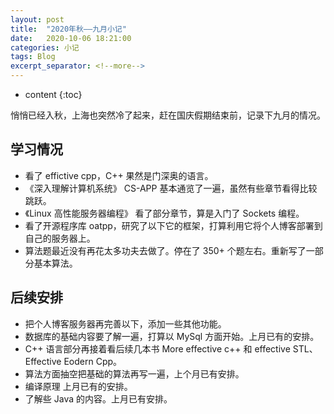 ```yaml
---
layout: post
title:  "2020年秋——九月小记"
date:   2020-10-06 18:21:00
categories: 小记
tags: Blog 
excerpt_separator: <!--more-->
---
```


* content
{:toc}

悄悄已经入秋，上海也突然冷了起来，赶在国庆假期结束前，记录下九月的情况。
<!--more-->


## 学习情况
* 看了 effictive cpp，C++ 果然是门深奥的语言。
* 《深入理解计算机系统》 CS-APP 基本通览了一遍，虽然有些章节看得比较跳跃。
* 《Linux 高性能服务器编程》 看了部分章节，算是入门了 Sockets 编程。
* 看了开源程序库 oatpp，研究了以下它的框架，打算利用它将个人博客部署到自己的服务器上。
* 算法题最近没有再花太多功夫去做了。停在了 350+ 个题左右。重新写了一部分基本算法。

## 后续安排
* 把个人博客服务器再完善以下，添加一些其他功能。
* 数据库的基础内容要了解一遍，打算以 MySql 方面开始。上月已有的安排。
* C++ 语言部分再接着看后续几本书 More effective c++ 和 effective STL、Effective Eodern Cpp。
* 算法方面抽空把基础的算法再写一遍，上个月已有安排。
* 编译原理 上月已有的安排。
* 了解些 Java 的内容。上月已有安排。
